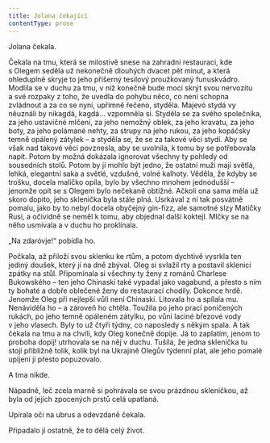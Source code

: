 ```yaml
---
title: Jolana čekající
contentType: prose
---
```


Jolana čekala.

  

Čekala na tmu, která se milostivě snese na zahradní restauraci, kde s Olegem seděla už nekonečně dlouhých dvacet pět minut, a která ohleduplně skryje to jeho příšerný tesilový proužkovaný funuskvádro. Modlila se v duchu za tmu, v níž konečně bude moci skrýt svou nervozitu a své rozpaky z toho, že uvedla do pohybu něco, co není schopna zvládnout a za co se nyní, upřímně řečeno, styděla. Majevó stydá vy něuználi by nikagdá, kagdá… vzpomněla si. Styděla se za svého společníka, za jeho ustavičné mlčení, za jeho nemožný oblek, za jeho kravatu, za jeho boty, za jeho polámané nehty, za strupy na jeho rukou, za jeho kopáčsky temně opálený zátylek – a styděla se, že se za takové věci stydí. Aby se však nad takové věci povznesla, aby se uvolnila, k tomu by se potřebovala napít. Potom by možná dokázala ignorovat všechny ty pohledy od sousedních stolů. Potom by jí mohlo být jedno, že ostatní muži mají světlá, lehká, elegantní saka a světlé, vzdušné, volné kalhoty. Věděla, že kdyby se trošku, docela maličko opila, bylo by všechno mnohem jednodušší – jenomže opít se s Olegem bylo nečekaně obtížné. Ačkoli ona sama měla už skoro dopito, jeho sklenička byla stále plná. Usrkával z ní tak posvátně pomalu, jako by to nebyl docela obyčejný gin-fizz, ale samotné slzy Matičky Rusi, a očividně se neměl k tomu, aby objednal další koktejl. Mlčky se na něho usmívala a v duchu ho proklínala.

„Na zdaróvje!“ pobídla ho.

Počkala, až přiloží svou sklenku ke rtům, a potom dychtivě vysrkla ten jediný doušek, který jí na dně zbýval. Oleg si svlažil rty a postavil sklenici zpátky na stůl. Připomínala si všechny ty ženy z románů Charlese Bukowského – ten jeho Chinaski také vypadal jako vagabund, a přesto s ním ty bohaté a dobře oblečené ženy do restaurací chodily. Dokonce hrdě. Jenomže Oleg při nejlepší vůli není Chinaski. Litovala ho a spílala mu. Nenáviděla ho – a zároveň ho chtěla. Toužila po jeho prací poničených rukách, po jeho temně opáleném zátylku, po vůni laciné březové vody v jeho vlasech. Byly to už čtyři týdny, co naposledy s někým spala. A tak čekala na tmu a na chvíli, kdy Oleg konečně dopije. Já to zaplatím, jenom to proboha dopij! utrhovala se na něj v duchu. Tušila, že jedna sklenička tu stojí přibližně tolik, kolik byl na Ukrajině Olegův týdenní plat, ale jeho pomalé upíjení ji přesto popuzovalo.

A tma nikde.

Nápadně, leč zcela marně si pohrávala se svou prázdnou skleničkou, až byla od jejích zpocených prstů celá upatlaná.

Upírala oči na ubrus a odevzdaně čekala.

Připadalo jí ostatně, že to dělá celý život.
